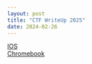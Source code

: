 ```yaml
---
layout: post
title: "CTF WriteUp 2025"
date: 2024-02-26
---
```


[IOS](/mypages/ios/)  
[Chromebook](/mypages/chromebook)




